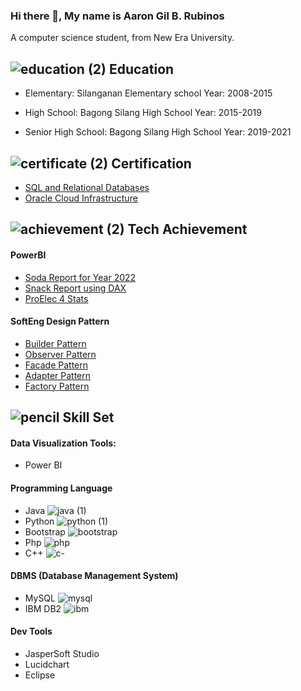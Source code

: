 ### Hi there 👋, My name is Aaron Gil B. Rubinos
A computer science student, from New Era University.

## ![education (2)](https://github.com/user-attachments/assets/a5c99cc3-a3d9-455e-b58e-1950374ad128) Education

* Elementary:
Silanganan Elementary school
Year: 2008-2015

* High School:
Bagong Silang High School
Year: 2015-2019

* Senior High School:
Bagong Silang High School
Year: 2019-2021

## ![certificate (2)](https://github.com/user-attachments/assets/78e94dd2-eac7-4d9f-a05c-2702e42b3084) Certification
 * [SQL and Relational Databases](https://courses.cognitiveclass.ai/certificates/86628781831f4ff98bee240654dc812c)
 * [Oracle Cloud Infrastructure](https://catalog-education.oracle.com/pls/certview/sharebadge?id=A383EA9786B43C18DF3E8A2774F2A3960012194934EF26C03ED45815F45C094E)

## ![achievement (2)](https://github.com/user-attachments/assets/c7fa9798-9b9a-4a67-a57e-d57225110432) Tech Achievement
#### PowerBI
 * [Soda Report for Year 2022](https://app.powerbi.com/view?r=eyJrIjoiY2U3ZDcwOGMtYWU0Ny00ZDRmLTkxMjEtMGViNDA1ZDM4ZDBlIiwidCI6ImRmMzU3OGUzLWVmYmItNGMwYS05MTkxLTg4OWM5ZGU0MjY2YyIsImMiOjEwfQ%3D%3D)
 * [Snack Report using DAX](https://app.powerbi.com/view?r=eyJrIjoiYjA2NjIwNDAtNWY2MC00YTBjLWFmNWEtNzFmZDI5MjhiZTgzIiwidCI6ImRmMzU3OGUzLWVmYmItNGMwYS05MTkxLTg4OWM5ZGU0MjY2YyIsImMiOjEwfQ%3D%3D)
 * [ProElec 4 Stats](https://app.powerbi.com/view?r=eyJrIjoiYTRkN2RiNTQtYjhkMS00NzkxLWFjNzUtZWVhNjI1YWU2YmViIiwidCI6ImRmMzU3OGUzLWVmYmItNGMwYS05MTkxLTg4OWM5ZGU0MjY2YyIsImMiOjEwfQ%3D%3D)

#### SoftEng Design Pattern
 * [Builder Pattern](https://github.com/AaronRubinos/Builder-Pattern.git)
 * [Observer Pattern](https://github.com/AaronRubinos/ObserverPattern.git)
 * [Facade Pattern](https://github.com/AaronRubinos/Facade-Pattern.git)
 * [Adapter Pattern](https://github.com/AaronRubinos/Adapter-Pattern.git)
 * [Factory Pattern](https://github.com/AaronRubinos/factoryPattern.git)

## ![pencil](https://github.com/user-attachments/assets/6efde3eb-158a-49fb-a76d-2aa3472f4021) Skill Set
#### Data Visualization Tools:
  * Power BI

#### Programming Language
  * Java ![java (1)](https://github.com/user-attachments/assets/bc313b7a-1612-4f15-898f-07752990dcc0)
  * Python ![python (1)](https://github.com/user-attachments/assets/65ea9157-3789-4a74-9719-9850f1cf3d85)
  * Bootstrap ![bootstrap](https://github.com/user-attachments/assets/c82d4c5b-1ad4-4483-a39c-6c147b2605e4)
  * Php ![php](https://github.com/user-attachments/assets/52f4129e-a9b8-4e16-8ad9-bc3b51e25843)
  * C++ ![c-](https://github.com/user-attachments/assets/0a4d46e9-2f2d-407b-899f-029619784e76)



#### DBMS (Database Management System)
  * MySQL ![mysql](https://github.com/user-attachments/assets/f370363e-1e65-4d17-b948-82715c9e18ef)
  * IBM DB2 ![ibm](https://github.com/user-attachments/assets/9eb7fa7c-1bbc-4331-ae6a-eeda2c1e3406)


#### Dev Tools 
  * JasperSoft Studio
  * Lucidchart
  * Eclipse
<!--
**AaronRubinos/AaronRubinos** is a ✨ _special_ ✨ repository because its `README.md` (this file) appears on your GitHub profile.

Here are some ideas to get you started:

- 🔭 I’m currently working on ...
- 🌱 I’m currently learning ...
- 👯 I’m looking to collaborate on ...
- 🤔 I’m looking for help with ...
- 💬 Ask me about ...
- 📫 How to reach me: ...
- 😄 Pronouns: ...
- ⚡ Fun fact: ...
-->
